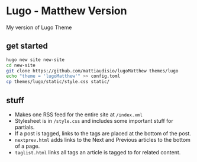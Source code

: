 # Lugo - Matthew Version

My version of Lugo Theme

## get started

```sh
hugo new site new-site
cd new-site
git clone https://github.com/mattiaudisio/lugoMatthew themes/lugo
echo "theme = 'lugoMatthew'" >> config.toml
cp themes/lugo/static/style.css static/
```

## stuff

- Makes one RSS feed for the entire site at `/index.xml`
- Stylesheet is in `/style.css` and includes some important stuff for partials.
- If a post is tagged, links to the tags are placed at the bottom of the post.
- `nextprev.html` adds links to the Next and Previous articles to the bottom of a page.
- `taglist.html` links all tags an article is tagged to for related content.
